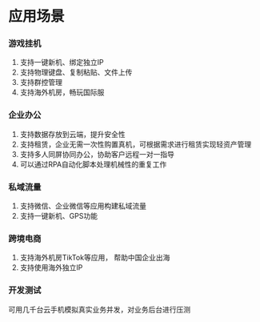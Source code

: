 # 应用场景

### 游戏挂机

  1. 支持一键新机、绑定独立IP
  2. 支持物理键盘、复制粘贴、文件上传
  3. 支持群控管理
  4. 支持海外机房，畅玩国际服
  
### 企业办公

  1. 支持数据存放到云端，提升安全性
  2. 支持租赁，企业无需一次性购置真机，可根据需求进行租赁实现轻资产管理
  3. 支持多人同屏协同办公，协助客户远程一对一指导
  4. 可以通过RPA自动化脚本处理机械性的重复工作
  
### 私域流量

  1. 支持微信、企业微信等应用构建私域流量
  2. 支持一键新机、GPS功能

### 跨境电商

  1. 支持海外机房TikTok等应用， 帮助中国企业出海
  2. 支持使用海外独立IP
  
### 开发测试
   可用几千台云手机模拟真实业务并发，对业务后台进行压测


